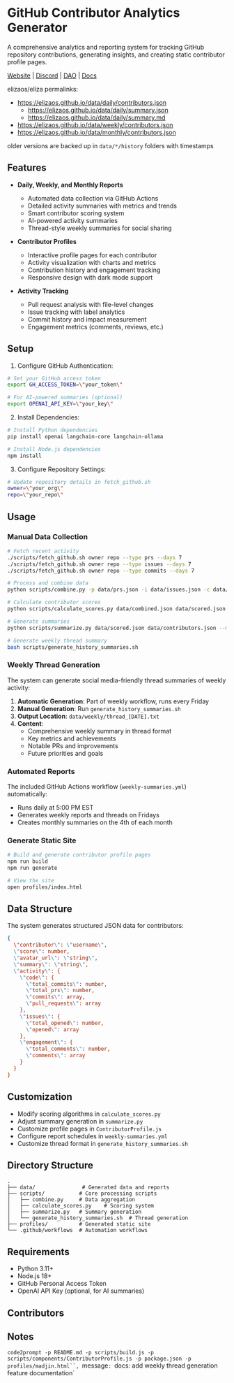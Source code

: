 # GitHub Contributor Analytics Generator

A comprehensive analytics and reporting system for tracking GitHub repository contributions, generating insights, and creating static contributor profile pages.

[Website](https://elizaos.ai/) | [Discord](https://discord.gg/elizaOS) | [DAO](https://www.daos.fun/HeLp6NuQkmYB4pYWo2zYs22mESHXPQYzXbB8n4V98jwC) | [Docs](https://elizaos.github.io/eliza/)

elizaos/eliza permalinks:
- https://elizaos.github.io/data/daily/contributors.json
  - https://elizaos.github.io/data/daily/summary.json
  - https://elizaos.github.io/data/daily/summary.md
- https://elizaos.github.io/data/weekly/contributors.json
- https://elizaos.github.io/data/monthly/contributors.json

older versions are backed up in `data/*/history` folders with timestamps

## Features

- **Daily, Weekly, and Monthly Reports**
  - Automated data collection via GitHub Actions
  - Detailed activity summaries with metrics and trends
  - Smart contributor scoring system
  - AI-powered activity summaries
  - Thread-style weekly summaries for social sharing

- **Contributor Profiles**
  - Interactive profile pages for each contributor
  - Activity visualization with charts and metrics
  - Contribution history and engagement tracking
  - Responsive design with dark mode support

- **Activity Tracking**
  - Pull request analysis with file-level changes
  - Issue tracking with label analytics
  - Commit history and impact measurement
  - Engagement metrics (comments, reviews, etc.)

## Setup

1. Configure GitHub Authentication:
```bash
# Set your GitHub access token
export GH_ACCESS_TOKEN=\"your_token\"

# For AI-powered summaries (optional)
export OPENAI_API_KEY=\"your_key\"
```

2. Install Dependencies:
```bash
# Install Python dependencies
pip install openai langchain-core langchain-ollama

# Install Node.js dependencies
npm install
```

3. Configure Repository Settings:
```bash
# Update repository details in fetch_github.sh
owner=\"your_org\"
repo=\"your_repo\"
```

## Usage

### Manual Data Collection

```bash
# Fetch recent activity
./scripts/fetch_github.sh owner repo --type prs --days 7
./scripts/fetch_github.sh owner repo --type issues --days 7
./scripts/fetch_github.sh owner repo --type commits --days 7

# Process and combine data
python scripts/combine.py -p data/prs.json -i data/issues.json -c data/commits.json -o data/combined.json

# Calculate contributor scores
python scripts/calculate_scores.py data/combined.json data/scored.json

# Generate summaries
python scripts/summarize.py data/scored.json data/contributors.json --model openai

# Generate weekly thread summary
bash scripts/generate_history_summaries.sh
```

### Weekly Thread Generation

The system can generate social media-friendly thread summaries of weekly activity:

1. **Automatic Generation**: Part of weekly workflow, runs every Friday
2. **Manual Generation**: Run `generate_history_summaries.sh`
3. **Output Location**: `data/weekly/thread_[DATE].txt`
4. **Content**: 
   - Comprehensive weekly summary in thread format
   - Key metrics and achievements
   - Notable PRs and improvements
   - Future priorities and goals

### Automated Reports

The included GitHub Actions workflow (`weekly-summaries.yml`) automatically:
- Runs daily at 5:00 PM EST
- Generates weekly reports and threads on Fridays
- Creates monthly summaries on the 4th of each month

### Generate Static Site

```bash
# Build and generate contributor profile pages
npm run build
npm run generate

# View the site
open profiles/index.html
```

## Data Structure

The system generates structured JSON data for contributors:

```json
{
  \"contributor\": \"username\",
  \"score\": number,
  \"avatar_url\": \"string\",
  \"summary\": \"string\",
  \"activity\": {
    \"code\": {
      \"total_commits\": number,
      \"total_prs\": number,
      \"commits\": array,
      \"pull_requests\": array
    },
    \"issues\": {
      \"total_opened\": number,
      \"opened\": array
    },
    \"engagement\": {
      \"total_comments\": number,
      \"comments\": array
    }
  }
}
```

## Customization

- Modify scoring algorithms in `calculate_scores.py`
- Adjust summary generation in `summarize.py`
- Customize profile pages in `ContributorProfile.js`
- Configure report schedules in `weekly-summaries.yml`
- Customize thread format in `generate_history_summaries.sh`

## Directory Structure

```
.
├── data/               # Generated data and reports
├── scripts/           # Core processing scripts
│   ├── combine.py     # Data aggregation
│   ├── calculate_scores.py    # Scoring system
│   ├── summarize.py   # Summary generation
│   └── generate_history_summaries.sh  # Thread generation
├── profiles/          # Generated static site
└── .github/workflows  # Automation workflows
```

## Requirements

- Python 3.11+
- Node.js 18+
- GitHub Personal Access Token
- OpenAI API Key (optional, for AI summaries)

## Contributors

## Notes

`code2prompt -p README.md -p scripts/build.js -p scripts/components/ContributorProfile.js -p package.json -p profiles/madjin.html``,
  `message`: `docs: add weekly thread generation feature documentation`
